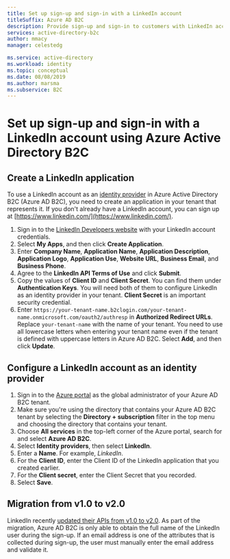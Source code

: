 ```yaml
---
title: Set up sign-up and sign-in with a LinkedIn account
titleSuffix: Azure AD B2C
description: Provide sign-up and sign-in to customers with LinkedIn accounts in your applications using Azure Active Directory B2C.
services: active-directory-b2c
author: mmacy
manager: celestedg

ms.service: active-directory
ms.workload: identity
ms.topic: conceptual
ms.date: 08/08/2019
ms.author: marsma
ms.subservice: B2C
---
```


# Set up sign-up and sign-in with a LinkedIn account using Azure Active Directory B2C

## Create a LinkedIn application

To use a LinkedIn account as an [identity provider](authorization-code-flow.md) in Azure Active Directory B2C (Azure AD B2C), you need to create an application in your tenant that represents it. If you don't already have a LinkedIn account, you can sign up at [https://www.linkedin.com/](https://www.linkedin.com/).

1. Sign in to the [LinkedIn Developers website](https://www.developer.linkedin.com/) with your LinkedIn account credentials.
1. Select **My Apps**, and then click **Create Application**.
1. Enter **Company Name**, **Application Name**, **Application Description**, **Application Logo**, **Application Use**, **Website URL**, **Business Email**, and **Business Phone**.
1. Agree to the **LinkedIn API Terms of Use** and click **Submit**.
1. Copy the values of **Client ID** and **Client Secret**. You can find them under **Authentication Keys**. You will need both of them to configure LinkedIn as an identity provider in your tenant. **Client Secret** is an important security credential.
1. Enter `https://your-tenant-name.b2clogin.com/your-tenant-name.onmicrosoft.com/oauth2/authresp` in **Authorized Redirect URLs**. Replace `your-tenant-name` with the name of your tenant. You need to use all lowercase letters when entering your tenant name even if the tenant is defined with uppercase letters in Azure AD B2C. Select **Add**, and then click **Update**.

## Configure a LinkedIn account as an identity provider

1. Sign in to the [Azure portal](https://portal.azure.com/) as the global administrator of your Azure AD B2C tenant.
1. Make sure you're using the directory that contains your Azure AD B2C tenant by selecting the **Directory + subscription** filter in the top menu and choosing the directory that contains your tenant.
1. Choose **All services** in the top-left corner of the Azure portal, search for and select **Azure AD B2C**.
1. Select **Identity providers**, then select **LinkedIn**.
1. Enter a **Name**. For example, *LinkedIn*.
1. For the **Client ID**, enter the Client ID of the LinkedIn application that you created earlier.
1. For the **Client secret**, enter the Client Secret that you recorded.
1. Select **Save**.

## Migration from v1.0 to v2.0

LinkedIn recently [updated their APIs from v1.0 to v2.0](https://engineering.linkedin.com/blog/2018/12/developer-program-updates). As part of the migration, Azure AD B2C is only able to obtain the full name of the LinkedIn user during the sign-up. If an email address is one of the attributes that is collected during sign-up, the user must manually enter the email address and validate it.
